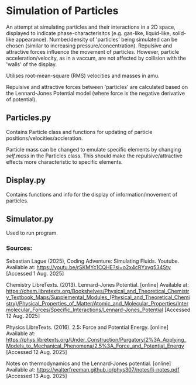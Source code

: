 # Simulation of Particles
An attempt at simulating particles and their interactions in a 2D space, displayed to indicate phase-characterisitcs (e.g. gas-like, liquid-like, solid-like appearance). Number/density of 'particles' being simulated can be chosen (similar to increasing pressure/concentration). Repulsive and attractive forces influence the movement of particles. However, particle acceleration/velocity, as in a vaccum, are not affected by collision with the 'walls' of the display.

Utilises root-mean-square (RMS) velocities and masses in amu.

Repulsive and attractive forces between 'particles' are calculated based on the Lennard-Jones Potential model (where force is the negative derivative of potential).

## Particles.py
Contains Particle class and functions for updating of particle positions/velocities/accleration.

Particle mass can be changed to emulate specific elements by changing *self.mass* in the Particles class. This should make the repulsive/attractive effects more characteristic to specific elements.

## Display.py
Contains functions and info for the display of information/movement of particles.

## Simulator.py
Used to run program.

### Sources:
Sebastian Lague (2025), Coding Adventure: Simulating Fluids. Youtube. Available at: https://youtu.be/rSKMYc1CQHE?si=o2x4cRYxyq534Sty [Accessed 1 Aug. 2025]

Chemistry LibreTexts. (2013). Lennard-Jones Potential. [online] Available at: https://chem.libretexts.org/Bookshelves/Physical_and_Theoretical_Chemistry_Textbook_Maps/Supplemental_Modules_(Physical_and_Theoretical_Chemistry)/Physical_Properties_of_Matter/Atomic_and_Molecular_Properties/Intermolecular_Forces/Specific_Interactions/Lennard-Jones_Potential [Accessed 12 Aug. 2025]

Physics LibreTexts. (2016). 2.5: Force and Potential Energy. [online] Available at: https://phys.libretexts.org/Under_Construction/Purgatory/2%3A_Applying_Models_to_Mechanical_Phenomena/2.5%3A_Force_and_Potential_Energy [Accessed 12 Aug. 2025]

Notes on thermodynamics and the Lennard-Jones potential. [online] Available at: https://walterfreeman.github.io/phys307/notes/lj-notes.pdf [Accessed 13 Aug. 2025]